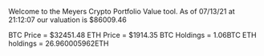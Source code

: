 Welcome to the Meyers Crypto Portfolio Value tool. 
As of 07/13/21 at 21:12:07 our valuation is $86009.46 

BTC Price = $32451.48
 ETH Price = $1914.35
BTC Holdings = 1.06BTC
 ETH holdings = 26.960005962ETH 
